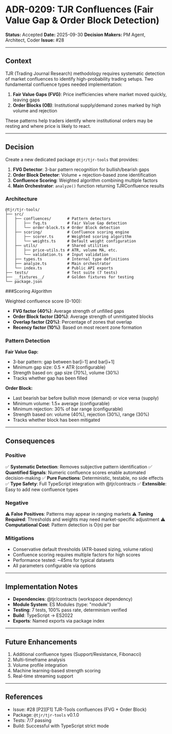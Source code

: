 # ADR-0209: TJR Confluences (Fair Value Gap & Order Block Detection)

**Status:** Accepted
**Date:** 2025-09-30
**Decision Makers:** PM Agent, Architect, Coder
**Issue:** #28

---

## Context

TJR (Trading Journal Research) methodology requires systematic detection of market confluences to identify high-probability trading setups. Two fundamental confluence types needed implementation:

1. **Fair Value Gaps (FVG)**: Price inefficiencies where market moved quickly, leaving gaps
2. **Order Blocks (OB)**: Institutional supply/demand zones marked by high volume and rejection

These patterns help traders identify where institutional orders may be resting and where price is likely to react.

---

## Decision

Create a new dedicated package `@tjr/tjr-tools` that provides:

1. **FVG Detector**: 3-bar pattern recognition for bullish/bearish gaps
2. **Order Block Detector**: Volume + rejection-based zone identification
3. **Confluence Scoring**: Weighted algorithm combining multiple factors
4. **Main Orchestrator**: `analyze()` function returning TJRConfluence results

### Architecture

```
@tjr/tjr-tools/
├── src/
│   ├── confluences/       # Pattern detectors
│   │   ├── fvg.ts         # Fair Value Gap detection
│   │   └── order-block.ts # Order Block detection
│   ├── scoring/           # Confluence scoring engine
│   │   ├── scorer.ts      # Weighted scoring algorithm
│   │   └── weights.ts     # Default weight configuration
│   ├── utils/             # Shared utilities
│   │   ├── price-utils.ts # ATR, volume MA, etc.
│   │   └── validation.ts  # Input validation
│   ├── types.ts           # Internal type definitions
│   ├── analyze.ts         # Main orchestrator
│   └── index.ts           # Public API exports
├── tests/                 # Test suite (7 tests)
├── __fixtures__/          # Golden fixtures for testing
└── package.json
```

###Scoring Algorithm

Weighted confluence score (0-100):

- **FVG factor (40%)**: Average strength of unfilled gaps
- **Order Block factor (30%)**: Average strength of unmitigated blocks
- **Overlap factor (20%)**: Percentage of zones that overlap
- **Recency factor (10%)**: Based on most recent zone formation

### Pattern Detection

**Fair Value Gap:**

- 3-bar pattern: gap between bar[i-1] and bar[i+1]
- Minimum gap size: 0.5 × ATR (configurable)
- Strength based on: gap size (70%), volume (30%)
- Tracks whether gap has been filled

**Order Block:**

- Last bearish bar before bullish move (demand) or vice versa (supply)
- Minimum volume: 1.5× average (configurable)
- Minimum rejection: 30% of bar range (configurable)
- Strength based on: volume (40%), rejection (30%), range (30%)
- Tracks whether block has been mitigated

---

## Consequences

### Positive

✅ **Systematic Detection**: Removes subjective pattern identification
✅ **Quantified Signals**: Numeric confluence scores enable automated decision-making
✅ **Pure Functions**: Deterministic, testable, no side effects
✅ **Type Safety**: Full TypeScript integration with @tjr/contracts
✅ **Extensible**: Easy to add new confluence types

### Negative

⚠️ **False Positives**: Patterns may appear in ranging markets
⚠️ **Tuning Required**: Thresholds and weights may need market-specific adjustment
⚠️ **Computational Cost**: Pattern detection is O(n) per bar

### Mitigations

- Conservative default thresholds (ATR-based sizing, volume ratios)
- Confluence scoring requires multiple factors for high scores
- Performance tested: ~45ms for typical datasets
- All parameters configurable via options

---

## Implementation Notes

- **Dependencies**: @tjr/contracts (workspace dependency)
- **Module System**: ES Modules (type: "module")
- **Testing**: 7 tests, 100% pass rate, determinism verified
- **Build**: TypeScript → ES2022
- **Exports**: Named exports via package index

---

## Future Enhancements

1. Additional confluence types (Support/Resistance, Fibonacci)
2. Multi-timeframe analysis
3. Volume profile integration
4. Machine learning-based strength scoring
5. Real-time streaming support

---

## References

- Issue: #28 [P2][F1] TJR-Tools confluences (FVG + Order Block)
- Package: `@tjr/tjr-tools` v0.1.0
- Tests: 7/7 passing
- Build: Successful with TypeScript strict mode
